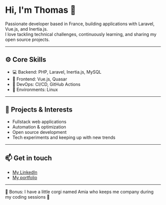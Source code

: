 # Hi, I'm Thomas 👋

Passionate developer based in France, building applications with Laravel, Vue.js, and Inertia.js.  
I love tackling technical challenges, continuously learning, and sharing my open source projects.

---

## ⚙️ Core Skills

- 💻 Backend: PHP, Laravel, Inertia.js, MySQL  
- 🎨 Frontend: Vue.js, Quasar  
- 🐳 DevOps: CI/CD, GitHub Actions  
- 🐧 Environments: Linux

---

## 🚀 Projects & Interests

- Fullstack web applications  
- Automation & optimization  
- Open source development  
- Tech experiments and keeping up with new trends

---

## 📫 Get in touch

- <a href="https://www.linkedin.com/in/thomas-sauvageot-990480130/" target="_blank" rel="noopener noreferrer">My LinkedIn</a>  
- <a href="https://sauvageotthomas.fr/" target="_blank" rel="noopener noreferrer">My portfolio</a>

---

🐶 Bonus: I have a little corgi named Amia who keeps me company during my coding sessions 🐾
